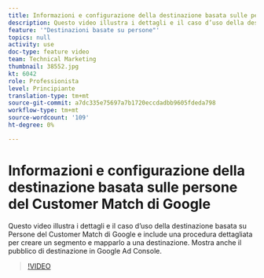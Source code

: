 ```yaml
---
title: Informazioni e configurazione della destinazione basata sulle persone del Customer Match di Google
description: Questo video illustra i dettagli e il caso d’uso della destinazione basata su Persone del Customer Match di Google e include una procedura dettagliata per creare un segmento e mapparlo a una destinazione. Mostra anche il pubblico di destinazione in Google Ad Console.
feature: '"Destinazioni basate su persone"'
topics: null
activity: use
doc-type: feature video
team: Technical Marketing
thumbnail: 38552.jpg
kt: 6042
role: Professionista
level: Principiante
translation-type: tm+mt
source-git-commit: a7dc335e75697a7b1720eccdadbb9605fdeda798
workflow-type: tm+mt
source-wordcount: '109'
ht-degree: 0%

---
```



# Informazioni e configurazione della destinazione basata sulle persone del Customer Match di Google

Questo video illustra i dettagli e il caso d’uso della destinazione basata su Persone del Customer Match di Google e include una procedura dettagliata per creare un segmento e mapparlo a una destinazione. Mostra anche il pubblico di destinazione in Google Ad Console.

>[!VIDEO](https://video.tv.adobe.com/v/38552/?quality=12&learn=on)
